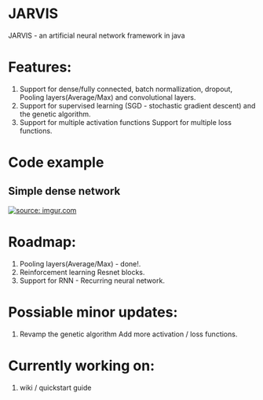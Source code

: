 # JARVIS
JARVIS - an artificial neural network framework in java  

# Features:  
  1. Support for dense/fully connected, batch normallization, dropout, Pooling layers(Average/Max) and convolutional layers.
  2. Support for supervised learning (SGD - stochastic gradient descent) and the genetic algorithm.
  3. Support for multiple activation functions Support for multiple loss functions.

# Code example
## Simple dense network
<a href="https://imgur.com/tqdKIGi"><img src="https://i.imgur.com/tqdKIGi.png" title="source: imgur.com" /></a>

# Roadmap:  
  1. Pooling layers(Average/Max) - done!.
  2. Reinforcement learning Resnet blocks. 
  3. Support for RNN - Recurring neural network. 

# Possiable minor updates:  
  1. Revamp the genetic algorithm Add more activation / loss functions.

# Currently working on: 
  1. wiki / quickstart guide
